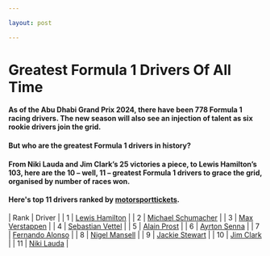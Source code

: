```yaml
---

layout: post

---
```


# Greatest Formula 1 Drivers Of All Time

#### As of the Abu Dhabi Grand Prix 2024, there have been 778 Formula 1 racing drivers. The new season will also see an injection of talent as six rookie drivers join the grid.

#### But who are the greatest Formula 1 drivers in history?

#### From Niki Lauda and Jim Clark’s 25 victories a piece, to Lewis Hamilton’s 103, here are the 10 – well, 11 – greatest Formula 1 drivers to grace the grid, organised by number of races won.

#### Here's top 11 drivers ranked by [motorsporttickets](https://motorsporttickets.com/blog/10-greatest-formula-1-drivers-in-history/).

| Rank | Driver |
| 1 | [Lewis Hamilton](pages/lewis-hamilton.html) |
| 2 | [Michael Schumacher](pages/michael-schumacher.html) |
| 3 | [Max Verstappen](pages/max-verstappen.html) |
| 4 | [Sebastian Vettel](pages/sebastian-vettel.html) |
| 5 | [Alain Prost](pages/alain-prost.html) |
| 6 | [Ayrton Senna](pages/ayrton-senna.html) |
| 7 | [Fernando Alonso](pages/fernando-alonso.html) |
| 8 | [Nigel Mansell](pages/nigel-mansell.html) |
| 9 | [Jackie Stewart](pages/jackie-stewart.html) |
| 10 | [Jim Clark](pages/jim-clark.html) |
| 11 | [Niki Lauda](pages/niki-lauda.html) |
